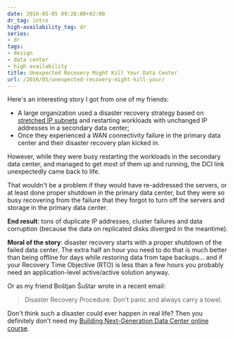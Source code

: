 ```yaml
---
date: 2016-05-05 09:28:00+02:00
dr_tag: intro
high-availability_tag: dr
series:
- dr
tags:
- design
- data center
- high availability
title: Unexpected Recovery Might Kill Your Data Center
url: /2016/05/unexpected-recovery-might-kill-your/
---
```

Here's an interesting story I got from one of my friends:

-   A large organization used a disaster recovery strategy based on [stretched IP subnets](/2013/01/long-distance-vmotion-stretched-ha/) and restarting workloads with unchanged IP addresses in a secondary data center;
-   Once they experienced a WAN connectivity failure in the primary data center and their disaster recovery plan kicked in.

However, while they were busy restarting the workloads in the secondary data center, and managed to get most of them up and running, the DCI link unexpectedly came back to life.
<!--more-->
That wouldn't be a problem if they would have re-addressed the servers, or at least done proper shutdown in the primary data center, but they were so busy recovering from the failure that they forgot to turn off the servers and storage in the primary data center.

**End result**: tons of duplicate IP addresses, cluster failures and data corruption (because the data on replicated disks diverged in the meantime).

**Moral of the story**: disaster recovery starts with a proper shutdown of the failed data center. The extra half an hour you need to do that is much better than being offline for days while restoring data from tape backups... and if your Recovery Time Objective (RTO) is less than a few hours you probably need an application-level active/active solution anyway.

Or as my friend Boštjan Šuštar wrote in a recent email:

> Disaster Recovery Procedure: Don't panic and always carry a towel.

Don't think such a disaster could ever happen in real life? Then you definitely don't need my [Building Next-Generation Data Center online course](http://www.ipspace.net/Building_Next-Generation_Data_Center).
